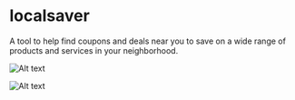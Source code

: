 # localsaver
A tool to help find coupons and deals near you to save on a wide range of products and services in your neighborhood.

![Alt text](http://i1271.photobucket.com/albums/jj622/frederickchoe/1_zpszkkcwifb.jpg "Top")

![Alt text](http://i1271.photobucket.com/albums/jj622/frederickchoe/2_zpsr17wndse.jpg "Tile")
